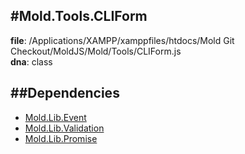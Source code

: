 
#Mold.Tools.CLIForm
---------------------------------------

__file__: /Applications/XAMPP/xamppfiles/htdocs/Mold Git Checkout/MoldJS/Mold/Tools/CLIForm.js  
__dna__: class  


	






##Dependencies
--------------

* [Mold.Lib.Event](../../Mold/Lib/Event.md) 
* [Mold.Lib.Validation](../../Mold/Lib/Validation.md) 
* [Mold.Lib.Promise](../../Mold/Lib/Promise.md) 



 

 


 



		
